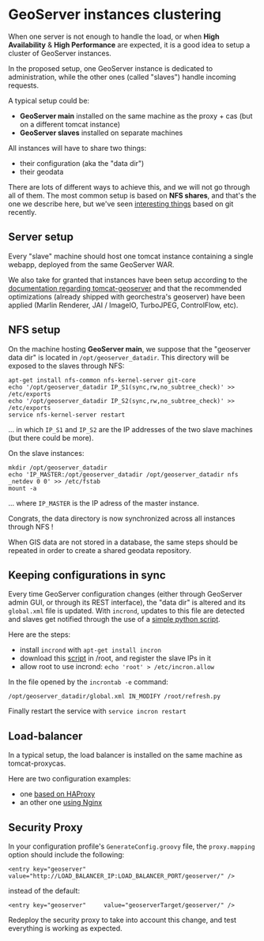 # GeoServer instances clustering

When one server is not enough to handle the load, or when **High Availability** & **High Performance** are expected, it is a good idea to setup a cluster of GeoServer instances.

In the proposed setup, one GeoServer instance is dedicated to administration, while the other ones (called "slaves") handle incoming requests. 

A typical setup could be:
 * **GeoServer main** installed on the same machine as the proxy + cas (but on a different tomcat instance)
 * **GeoServer slaves** installed on separate machines

All instances will have to share two things:
 * their configuration (aka the "data dir")
 * their geodata
 
There are lots of different ways to achieve this, and we will not go through all of them.
The most common setup is based on **NFS shares**, and that's the one we describe here, but we've seen [interesting things](https://gist.github.com/fvanderbiest/d93c6c7d2e58425c2b2e) based on git recently.


## Server setup

Every "slave" machine should host one tomcat instance containing a single webapp, deployed from the same GeoServer WAR.

We also take for granted that instances have been setup according to the [documentation regarding tomcat-geoserver](../servers/tomcat.md#tomcat-geoserver) and that the recommended optimizations (already shipped with georchestra's geoserver) have been applied (Marlin Renderer, JAI / ImageIO, TurboJPEG, ControlFlow, etc).



## NFS setup

On the machine hosting **GeoServer main**, we suppose that the "geoserver data dir" is located in ```/opt/geoserver_datadir```.
This directory will be exposed to the slaves through NFS:
```
apt-get install nfs-common nfs-kernel-server git-core
echo '/opt/geoserver_datadir IP_S1(sync,rw,no_subtree_check)' >> /etc/exports
echo '/opt/geoserver_datadir IP_S2(sync,rw,no_subtree_check)' >> /etc/exports
service nfs-kernel-server restart
```
... in which ```IP_S1``` and ```IP_S2``` are the IP addresses of the two slave machines (but there could be more).


On the slave instances:
```
mkdir /opt/geoserver_datadir
echo 'IP_MASTER:/opt/geoserver_datadir /opt/geoserver_datadir nfs _netdev 0 0' >> /etc/fstab
mount -a
```
... where ```IP_MASTER``` is the IP adress of the master instance.

Congrats, the data directory is now synchronized across all instances through NFS !


When GIS data are not stored in a database, the same steps should be repeated in order to create a shared geodata repository.



## Keeping configurations in sync

Every time GeoServer configuration changes (either through GeoServer admin GUI, or through its REST interface), the "data dir" is altered and its ```global.xml``` file is updated.
With ```incrond```, updates to this file are detected and slaves get notified through the use of a [simple python script](https://gist.github.com/fvanderbiest/f5d5e467c7ca004ce73b).

Here are the steps:
 * install ```incrond``` with ```apt-get install incron```
 * download this [script](https://gist.github.com/fvanderbiest/f5d5e467c7ca004ce73b) in /root, and register the slave IPs in it
 * allow root to use incrond: ```echo 'root' > /etc/incron.allow```

In the file opened by the ```incrontab -e``` command: 
```
/opt/geoserver_datadir/global.xml IN_MODIFY /root/refresh.py
```

Finally restart the service with ```service incron restart```



## Load-balancer

In a typical setup, the load balancer is installed on the same machine as tomcat-proxycas.

Here are two configuration examples:
 * one [based on HAProxy](https://gist.github.com/fvanderbiest/bb703531dc085427eed5) 
 * an other one [using Nginx](https://gist.github.com/fvanderbiest/310b380488d73347acbc)



## Security Proxy

In your configuration profile's ```GenerateConfig.groovy``` file, the ```proxy.mapping``` option should include the following: 
```
<entry key="geoserver" value="http://LOAD_BALANCER_IP:LOAD_BALANCER_PORT/geoserver/" />
```
instead of the default:
```
<entry key="geoserver"     value="geoserverTarget/geoserver/" />
```

Redeploy the security proxy to take into account this change, and test everything is working as expected.
